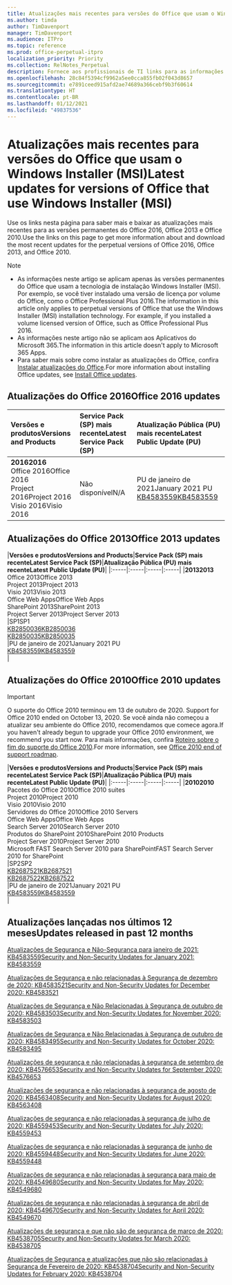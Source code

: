 ```yaml
---
title: Atualizações mais recentes para versões do Office que usam o Windows Installer (MSI)
ms.author: timda
author: TimDavenport
manager: TimDavenport
ms.audience: ITPro
ms.topic: reference
ms.prod: office-perpetual-itpro
localization_priority: Priority
ms.collection: RelNotes_Perpetual
description: Fornece aos profissionais de TI links para as informações de atualização mais recentes para as versões permanentes do Office 2016, Office 2013 e Office 2010
ms.openlocfilehash: 28c84f5394cf9962a5ee0cca855fb02f043d8657
ms.sourcegitcommit: e7891ceed915afd2ae74689a366cebf9b3f60614
ms.translationtype: HT
ms.contentlocale: pt-BR
ms.lasthandoff: 01/12/2021
ms.locfileid: "49837536"
---
```

# <a name="latest-updates-for-versions-of-office-that-use-windows-installer-msi"></a><span data-ttu-id="9a414-103">Atualizações mais recentes para versões do Office que usam o Windows Installer (MSI)</span><span class="sxs-lookup"><span data-stu-id="9a414-103">Latest updates for versions of Office that use Windows Installer (MSI)</span></span>

<span data-ttu-id="9a414-104">Use os links nesta página para saber mais e baixar as atualizações mais recentes para as versões permanentes do Office 2016, Office 2013 e Office 2010.</span><span class="sxs-lookup"><span data-stu-id="9a414-104">Use the links on this page to get more information about and download the most recent updates for the perpetual versions of Office 2016, Office 2013, and Office 2010.</span></span>
  
 
> [!NOTE]
> - <span data-ttu-id="9a414-p101">As informações neste artigo se aplicam apenas às versões permanentes do Office que usam a tecnologia de instalação Windows Installer (MSI). Por exemplo, se você tiver instalado uma versão de licença por volume do Office, como o Office Professional Plus 2016.</span><span class="sxs-lookup"><span data-stu-id="9a414-p101">The information in this article only applies to perpetual versions of Office that use the Windows Installer (MSI) installation technology. For example, if you installed a volume licensed version of Office, such as Office Professional Plus 2016.</span></span>
> - <span data-ttu-id="9a414-107">As informações neste artigo não se aplicam aos Aplicativos do Microsoft 365.</span><span class="sxs-lookup"><span data-stu-id="9a414-107">The information in this article doesn't apply to Microsoft 365 Apps.</span></span>
> - <span data-ttu-id="9a414-108">Para saber mais sobre como instalar as atualizações do Office, confira [Instalar atualizações do Office](https://support.office.com/article/2ab296f3-7f03-43a2-8e50-46de917611c5).</span><span class="sxs-lookup"><span data-stu-id="9a414-108">For more information about installing Office updates, see [Install Office updates](https://support.office.com/article/2ab296f3-7f03-43a2-8e50-46de917611c5).</span></span> 


## <a name="office-2016-updates"></a><span data-ttu-id="9a414-109">Atualizações do Office 2016</span><span class="sxs-lookup"><span data-stu-id="9a414-109">Office 2016 updates</span></span>

|<span data-ttu-id="9a414-110">**Versões e produtos**</span><span class="sxs-lookup"><span data-stu-id="9a414-110">**Versions and Products**</span></span>|<span data-ttu-id="9a414-111">**Service Pack (SP) mais recente**</span><span class="sxs-lookup"><span data-stu-id="9a414-111">**Latest Service Pack (SP)**</span></span>|<span data-ttu-id="9a414-112">**Atualização Pública (PU) mais recente**</span><span class="sxs-lookup"><span data-stu-id="9a414-112">**Latest Public Update (PU)**</span></span>|
|:-----|:-----|:-----|
|<span data-ttu-id="9a414-113">**2016**</span><span class="sxs-lookup"><span data-stu-id="9a414-113">**2016**</span></span> <br/> <span data-ttu-id="9a414-114">Office 2016</span><span class="sxs-lookup"><span data-stu-id="9a414-114">Office 2016</span></span>  <br/> <span data-ttu-id="9a414-115">Project 2016</span><span class="sxs-lookup"><span data-stu-id="9a414-115">Project 2016</span></span>  <br/> <span data-ttu-id="9a414-116">Visio 2016</span><span class="sxs-lookup"><span data-stu-id="9a414-116">Visio 2016</span></span>  <br/> |<span data-ttu-id="9a414-117">Não disponível</span><span class="sxs-lookup"><span data-stu-id="9a414-117">N/A</span></span>  <br/> |<span data-ttu-id="9a414-118">PU de janeiro de 2021</span><span class="sxs-lookup"><span data-stu-id="9a414-118">January 2021 PU</span></span>  <br/> [<span data-ttu-id="9a414-119">KB4583559</span><span class="sxs-lookup"><span data-stu-id="9a414-119">KB4583559</span></span>](https://support.microsoft.com/help/4583559) <br/> |
   
## <a name="office-2013-updates"></a><span data-ttu-id="9a414-120">Atualizações do Office 2013</span><span class="sxs-lookup"><span data-stu-id="9a414-120">Office 2013 updates</span></span>

|<span data-ttu-id="9a414-121">**Versões e produtos**</span><span class="sxs-lookup"><span data-stu-id="9a414-121">**Versions and Products**</span></span>|<span data-ttu-id="9a414-122">**Service Pack (SP) mais recente**</span><span class="sxs-lookup"><span data-stu-id="9a414-122">**Latest Service Pack (SP)**</span></span>|<span data-ttu-id="9a414-123">**Atualização Pública (PU) mais recente**</span><span class="sxs-lookup"><span data-stu-id="9a414-123">**Latest Public Update (PU)**</span></span>|
|:-----|:-----|:-----|:-----|
|<span data-ttu-id="9a414-124">**2013**</span><span class="sxs-lookup"><span data-stu-id="9a414-124">**2013**</span></span> <br/> <span data-ttu-id="9a414-125">Office 2013</span><span class="sxs-lookup"><span data-stu-id="9a414-125">Office 2013</span></span>  <br/> <span data-ttu-id="9a414-126">Project 2013</span><span class="sxs-lookup"><span data-stu-id="9a414-126">Project 2013</span></span>  <br/> <span data-ttu-id="9a414-127">Visio 2013</span><span class="sxs-lookup"><span data-stu-id="9a414-127">Visio 2013</span></span>  <br/> <span data-ttu-id="9a414-128">Office Web Apps</span><span class="sxs-lookup"><span data-stu-id="9a414-128">Office Web Apps</span></span>  <br/> <span data-ttu-id="9a414-129">SharePoint 2013</span><span class="sxs-lookup"><span data-stu-id="9a414-129">SharePoint 2013</span></span>  <br/> <span data-ttu-id="9a414-130">Project Server 2013</span><span class="sxs-lookup"><span data-stu-id="9a414-130">Project Server 2013</span></span>  <br/> |<span data-ttu-id="9a414-131">SP1</span><span class="sxs-lookup"><span data-stu-id="9a414-131">SP1</span></span> <br/> [<span data-ttu-id="9a414-132">KB2850036</span><span class="sxs-lookup"><span data-stu-id="9a414-132">KB2850036</span></span>](https://support.microsoft.com/kb/2850036) <br/>[<span data-ttu-id="9a414-133">KB2850035</span><span class="sxs-lookup"><span data-stu-id="9a414-133">KB2850035</span></span>](https://support.microsoft.com/kb/2850035) <br/> |<span data-ttu-id="9a414-134">PU de janeiro de 2021</span><span class="sxs-lookup"><span data-stu-id="9a414-134">January 2021 PU</span></span>  <br/> [<span data-ttu-id="9a414-135">KB4583559</span><span class="sxs-lookup"><span data-stu-id="9a414-135">KB4583559</span></span>](https://support.microsoft.com/help/4583559) <br/> |
   
## <a name="office-2010-updates"></a><span data-ttu-id="9a414-136">Atualizações do Office 2010</span><span class="sxs-lookup"><span data-stu-id="9a414-136">Office 2010 updates</span></span>
> [!IMPORTANT]
> <span data-ttu-id="9a414-137">O suporte do Office 2010 terminou em 13 de outubro de 2020. </span><span class="sxs-lookup"><span data-stu-id="9a414-137">Support for Office 2010 ended on October 13, 2020.</span></span> <span data-ttu-id="9a414-138">Se você ainda não começou a atualizar seu ambiente do Office 2010, recomendamos que comece agora.</span><span class="sxs-lookup"><span data-stu-id="9a414-138">If you haven't already begun to upgrade your Office 2010 environment, we recommend you start now.</span></span> <span data-ttu-id="9a414-139">Para mais informações, confira [Roteiro sobre o fim do suporte do Office 2010](https://docs.microsoft.com/DeployOffice/office-2010-end-support-roadmap).</span><span class="sxs-lookup"><span data-stu-id="9a414-139">For more information, see [Office 2010 end of support roadmap](https://docs.microsoft.com/DeployOffice/office-2010-end-support-roadmap).</span></span> 

|<span data-ttu-id="9a414-140">**Versões e produtos**</span><span class="sxs-lookup"><span data-stu-id="9a414-140">**Versions and Products**</span></span>|<span data-ttu-id="9a414-141">**Service Pack (SP) mais recente**</span><span class="sxs-lookup"><span data-stu-id="9a414-141">**Latest Service Pack (SP)**</span></span>|<span data-ttu-id="9a414-142">**Atualização Pública (PU) mais recente**</span><span class="sxs-lookup"><span data-stu-id="9a414-142">**Latest Public Update (PU)**</span></span>|
|:-----|:-----|:-----|:-----|
|<span data-ttu-id="9a414-143">**2010**</span><span class="sxs-lookup"><span data-stu-id="9a414-143">**2010**</span></span> <br/> <span data-ttu-id="9a414-144">Pacotes do Office 2010</span><span class="sxs-lookup"><span data-stu-id="9a414-144">Office 2010 suites</span></span>  <br/> <span data-ttu-id="9a414-145">Project 2010</span><span class="sxs-lookup"><span data-stu-id="9a414-145">Project 2010</span></span>  <br/> <span data-ttu-id="9a414-146">Visio 2010</span><span class="sxs-lookup"><span data-stu-id="9a414-146">Visio 2010</span></span>  <br/> <span data-ttu-id="9a414-147">Servidores do Office 2010</span><span class="sxs-lookup"><span data-stu-id="9a414-147">Office 2010 Servers</span></span>  <br/> <span data-ttu-id="9a414-148">Office Web Apps</span><span class="sxs-lookup"><span data-stu-id="9a414-148">Office Web Apps</span></span>  <br/> <span data-ttu-id="9a414-149">Search Server 2010</span><span class="sxs-lookup"><span data-stu-id="9a414-149">Search Server 2010</span></span>  <br/> <span data-ttu-id="9a414-150">Produtos do SharePoint 2010</span><span class="sxs-lookup"><span data-stu-id="9a414-150">SharePoint 2010 Products</span></span>  <br/> <span data-ttu-id="9a414-151">Project Server 2010</span><span class="sxs-lookup"><span data-stu-id="9a414-151">Project Server 2010</span></span>  <br/> <span data-ttu-id="9a414-152">Microsoft FAST Search Server 2010 para SharePoint</span><span class="sxs-lookup"><span data-stu-id="9a414-152">FAST Search Server 2010 for SharePoint</span></span>  <br/> |<span data-ttu-id="9a414-153">SP2</span><span class="sxs-lookup"><span data-stu-id="9a414-153">SP2</span></span> <br/>[<span data-ttu-id="9a414-154">KB2687521</span><span class="sxs-lookup"><span data-stu-id="9a414-154">KB2687521</span></span>](https://support.microsoft.com/kb/2687521) <br/> [<span data-ttu-id="9a414-155">KB2687522</span><span class="sxs-lookup"><span data-stu-id="9a414-155">KB2687522</span></span>](https://support.microsoft.com/kb/2687522) <br/> |<span data-ttu-id="9a414-156">PU de janeiro de 2021</span><span class="sxs-lookup"><span data-stu-id="9a414-156">January 2021 PU</span></span>  <br/> [<span data-ttu-id="9a414-157">KB4583559</span><span class="sxs-lookup"><span data-stu-id="9a414-157">KB4583559</span></span>](https://support.microsoft.com/help/4583559) <br/> |
   

   
## <a name="updates-released-in-past-12-months"></a><span data-ttu-id="9a414-158">Atualizações lançadas nos últimos 12 meses</span><span class="sxs-lookup"><span data-stu-id="9a414-158">Updates released in past 12 months</span></span>

[<span data-ttu-id="9a414-159">Atualizações de Segurança e Não-Segurança para janeiro de 2021: KB4583559</span><span class="sxs-lookup"><span data-stu-id="9a414-159">Security and Non-Security Updates for January 2021: KB4583559</span></span>](https://support.microsoft.com/help/4583559)

[<span data-ttu-id="9a414-160">Atualizações de Segurança e não relacionadas à Segurança de dezembro de 2020: KB4583521</span><span class="sxs-lookup"><span data-stu-id="9a414-160">Security and Non-Security Updates for December 2020: KB4583521</span></span>](https://support.microsoft.com/help/4583521)

[<span data-ttu-id="9a414-161">Atualizações de Segurança e Não Relacionadas à Segurança de outubro de 2020: KB4583503</span><span class="sxs-lookup"><span data-stu-id="9a414-161">Security and Non-Security Updates for November 2020: KB4583503</span></span>](https://support.microsoft.com/help/4583503)

[<span data-ttu-id="9a414-162">Atualizações de Segurança e Não Relacionadas à Segurança de outubro de 2020: KB4583495</span><span class="sxs-lookup"><span data-stu-id="9a414-162">Security and Non-Security Updates for October 2020: KB4583495</span></span>](https://support.microsoft.com/help/4583495)

[<span data-ttu-id="9a414-163">Atualizações de segurança e não relacionadas à segurança de setembro de 2020: KB4576653</span><span class="sxs-lookup"><span data-stu-id="9a414-163">Security and Non-Security Updates for September 2020: KB4576653</span></span>](https://support.microsoft.com/help/4576653)

[<span data-ttu-id="9a414-164">Atualizações de segurança e não relacionadas à segurança de agosto de 2020: KB4563408</span><span class="sxs-lookup"><span data-stu-id="9a414-164">Security and Non-Security Updates for August 2020: KB4563408</span></span>](https://support.microsoft.com/help/4563408)

[<span data-ttu-id="9a414-165">Atualizações de segurança e não relacionadas à segurança de julho de 2020: KB4559453</span><span class="sxs-lookup"><span data-stu-id="9a414-165">Security and Non-Security Updates for July 2020: KB4559453</span></span>](https://support.microsoft.com/help/4559453)

[<span data-ttu-id="9a414-166">Atualizações de segurança e não relacionadas à segurança de junho de 2020: KB4559448</span><span class="sxs-lookup"><span data-stu-id="9a414-166">Security and Non-Security Updates for June 2020: KB4559448</span></span>](https://support.microsoft.com/help/4559448)

[<span data-ttu-id="9a414-167">Atualizações de segurança e não relacionadas à segurança para maio de 2020: KB4549680</span><span class="sxs-lookup"><span data-stu-id="9a414-167">Security and Non-Security Updates for May 2020: KB4549680</span></span>](https://support.microsoft.com/help/4549680)

[<span data-ttu-id="9a414-168">Atualizações de segurança e não relacionadas à segurança de abril de 2020: KB4549670</span><span class="sxs-lookup"><span data-stu-id="9a414-168">Security and Non-Security Updates for April 2020: KB4549670</span></span>](https://support.microsoft.com/help/4549670)

[<span data-ttu-id="9a414-169">Atualizações de segurança e que não são de segurança de março de 2020: KB4538705</span><span class="sxs-lookup"><span data-stu-id="9a414-169">Security and Non-Security Updates for March 2020: KB4538705</span></span>](https://support.microsoft.com/help/4538705)

[<span data-ttu-id="9a414-170">Atualizações de Segurança e atualizações que não são relacionadas à Segurança de Fevereiro de 2020: KB4538704</span><span class="sxs-lookup"><span data-stu-id="9a414-170">Security and Non-Security Updates for February 2020: KB4538704</span></span>](https://support.microsoft.com/help/4538704)




 




</br>